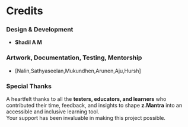 # Credits

### Design & Development  
- **Shadil A M**

### Artwork, Documentation, Testing, Mentorship  
- [Nalin,Sathyaseelan,Mukundhen,Arunen,Aju,Hursh]

### Special Thanks  
A heartfelt thanks to all the **testers, educators, and learners** who contributed their time, feedback, and insights to shape **z.Mantra** into an accessible and inclusive learning tool.  
Your support has been invaluable in making this project possible.
